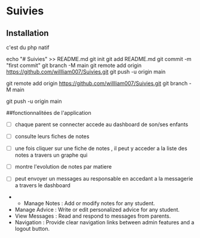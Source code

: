 # Suivies

## Installation
c'est  du php natif 

echo "# Suivies" >> README.md
git init
git add README.md
git commit -m "first commit"
git branch -M main
git remote add origin https://github.com/willliam007/Suivies.git
git push -u origin main


git remote add origin https://github.com/willliam007/Suivies.git
git branch -M main

git push -u origin main

##fonctionnalitées de l'application 
- [ ] chaque parent se connecter accede au dashboard de son/ses enfants 
- [ ] consulte leurs fiches de notes 
- [ ] une fois cliquer sur une fiche de notes , il peut y acceder a la liste des notes a travers un graphe qui
- [ ] montre l'evolution de notes par matiere
- [ ] peut envoyer un messages au responsable en accedant a la messagerie a travers le dashboard



- - Manage Notes : Add or modify notes for any student.
- Manage Advice : Write or edit personalized advice for any student.
- View Messages : Read and respond to messages from parents.
- Navigation : Provide clear navigation links between admin features and a logout button.